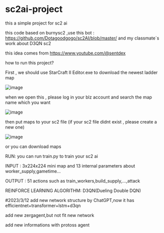 # sc2ai-project
this a simple project for  sc2 ai 

this code based on burnysc2 ,use this bot : https://github.com/Dotagoodgogo/sc2AI/blob/master/ and my classmate`s work about D3QN sc2 

this idea comes from https://www.youtube.com/@sentdex



how to run this project? 

First , we should use StarCraft II Editor.exe to download the newest ladder map 

![image](https://user-images.githubusercontent.com/49554454/217539085-d14f0177-33a4-42f1-ac7d-ac9f61ad29f2.png)

when we open this , please log in your blz account and search the map name which you want

![image](https://user-images.githubusercontent.com/49554454/217540537-db80aca9-aec7-4d30-b4f9-f4dc818a1697.png)


then put maps to your sc2 file (if your sc2 file didnt exist , please create a new one) 

![image](https://user-images.githubusercontent.com/49554454/217539085-d14f0177-33a4-42f1-ac7d-ac9f61ad29f2.png)

or you can download maps 



RUN: you can run train.py to train your sc2 ai

INPUT : 3x224x224 mini map and 13 internal parameters about worker_supply,gametime...

OUTPUT :  51 actions 
       such as train_workers,build_supply,...,attack

REINFORCE LEARNING ALGORITHM:
D3QN(Dueling Double DQN)

#2023/3/12
add new network structure by ChatGPT,now it has efficientnet+transformer+lstm+d3qn

add new zergagent,but not fit new network

add new informations with protoss agent 
